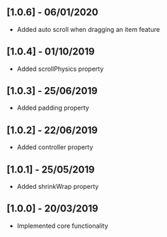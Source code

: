 ## [1.0.6] - 06/01/2020

* Added auto scroll when dragging an item feature

## [1.0.4] - 01/10/2019

* Added scrollPhysics property

## [1.0.3] - 25/06/2019

* Added padding property

## [1.0.2] - 22/06/2019

* Added controller property

## [1.0.1] - 25/05/2019

* Added shrinkWrap property

## [1.0.0] - 20/03/2019

* Implemented core functionality
